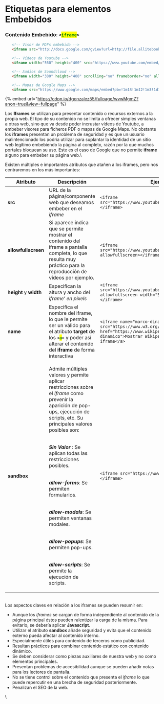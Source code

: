 # Etiquetas para elementos Embebidos

### Contenido Embebido: `<`<mark style="color:green;">`iframe`</mark>`>`

```html
   <!-- Visor de PDFs embebido -->
   <iframe src="http://docs.google.com/gview?url=http://file.allitebooks.com/20190407/HTML5%20in%20Action.pdf&embedded=true" style="width:300px; height:400px;" frameborder="0"></iframe>

   <!-- Vídeos de Youtube -->
   <iframe width="560" height="400" src="https://www.youtube.com/embed/6JsdQa48rko" frameborder="0" allowfullscreen></iframe>

   <!-- Audios de Soundcloud -->
   <iframe width="300" height="400" scrolling="no" frameborder="no" allow="autoplay" src="https://w.soundcloud.com/player/?url=https%3A//api.soundcloud.com/tracks/480583797&color=%23ff5500&auto_play=false&hide_related=false&show_comments=true&show_user=true&show_reposts=false&show_teaser=true&visual=true"></iframe>

   <!-- Mapas de Google Maps -->
   <iframe src="https://www.google.com/maps/embed?pb=!1m18!1m12!1m3!1d12287.113943754763!2d66.96709040604117!3d39.65469953457392!2m3!1f0!2f0!3f0!3m2!1i1024!2i768!4f13.1!3m3!1m2!1s0x0%3A0x992830472abcf47d!2sTillya-Kori+Madrasah!5e0!3m2!1ses!2ses!4v1565692361960!5m2!1ses!2ses" width="400" height="400" frameborder="0" style="border:0" allowfullscreen></iframe>
```

{% embed url="https://cdpn.io/dgonzalez55/fullpage/wvwMgmZ?anon=true&view=fullpage" %}

Los **Iframes** se utilizan para presentar contenido o recursos externos a la propia web. El tipo de su contenido no se limita a ofrecer simples ventanas a otras web, sino que va desde poder incrustar vídeos de Youtube, a embeber visores para ficheros PDF o mapas de Google Maps. No obstante los **iframes** presentan un problema de seguridad y es que un usuario malintencionado los podría utilizar para suplantar la identidad de un sitio web legítimo embebiendo la página al completo, razón por la que muchos portales bloquean su uso. Este es el caso de Google que no permite **iframe** alguno para embeber su página web.\


Existen múltiples e importantes atributos que atañen a los iframes, pero nos centraremos en los más importantes:

| Atributo               | Descripción                                                                                                                                                                                                                                                                                                                                                                                                                                                                                                                                                                                                          | Ejemplo                                                                                                                                                                 |
| ---------------------- | -------------------------------------------------------------------------------------------------------------------------------------------------------------------------------------------------------------------------------------------------------------------------------------------------------------------------------------------------------------------------------------------------------------------------------------------------------------------------------------------------------------------------------------------------------------------------------------------------------------------- | ----------------------------------------------------------------------------------------------------------------------------------------------------------------------- |
| **src**                | URL de la página/componente web que deseamos embeber en el _iframe_                                                                                                                                                                                                                                                                                                                                                                                                                                                                                                                                                  | `<iframe src="https://www.youtube.com/embed/6JsdQa48rko"></iframe>`                                                                                                     |
| **allowfullscreen**    | Si aparece indica que se permite mostrar el contenido del iframe a pantalla completa, lo que resulta muy práctico para la reproducción de vídeos por ejemplo.                                                                                                                                                                                                                                                                                                                                                                                                                                                        | `<iframe src="https://www.youtube.com/embed/6JsdQa48rko" allowfullscreen></iframe>`                                                                                     |
| **height** y **width** | Especifican la altura y ancho del _iframe' en píxels_                                                                                                                                                                                                                                                                                                                                                                                                                                                                                                                                                                | `<iframe src="https://www.youtube.com/embed/6JsdQa48rko" allowfullscreen width="560" height="400"></iframe>`                                                            |
| **name**               | Especifica el nombre del iframe, lo que le permite ser un válido para el atributo **target** de los `<`<mark style="color:green;">**`a`**</mark>`>` y poder así alterar el contenido del **iframe** de forma interactiva                                                                                                                                                                                                                                                                                                                                                                                             | `<iframe name="marco-dinamico" src="https://www.w3.org/"></iframe><a href="https://www.wikipedia.org/" target="marco-dinamico">Mostrar Wikipedia dentro del iframe</a>` |
| **sandbox**            | <p>Admite múltiples valores y permite aplicar restricciones sobre el <em>iframe</em> como prevenir la aparición de pop-ups, ejecución de scripts, etc. Su principales valores posibles son:</p><p><br><em><strong>Sin Valor</strong></em> : Se aplican todas las restricciones posibles.</p><p><br><em><strong>allow-forms</strong></em>: Se permiten formularios.</p><p><br><em><strong>allow-modals</strong></em>: Se permiten ventanas modales.</p><p><br><em><strong>allow-popups</strong></em>: Se permiten pop-ups.</p><p><br><em><strong>allow-scripts</strong></em>: Se permite la ejecución de scripts.</p> | `<iframe src="https://www.w3.org/" sandbox></iframe>`                                                                                                                   |

\
Los aspectos claves en relación a los iframes se pueden resumir en:

* Aunque los _iframes_ se cargan de forma independiente al contenido de la página principal éstos pueden ralentizar la carga de la misma. Para evitarlo, se debería aplicar **Javascript**.
* Utilizar el atributo **sandbox** añade seguridad y evita que el contenido externo pueda afectar al contenido interno.
* Especialmente útiles para contenido de terceros como publicidad.
* Resultan prácticos para combinar contenido estático con contenido dinámico.
* Se deben considerar como piezas auxiliares de nuestra web y no como elementos principales.
* Presentan problemas de accesibilidad aunque se pueden añadir notas para los lectores de pantalla.
* No se tiene control sobre el contenido que presenta el _iframe_ lo que puede repercutir en una brecha de seguridad posteriormente.
* Penalizan el SEO de la web.

\
